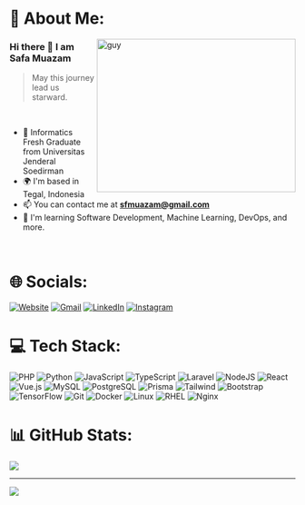 # 💫 About Me:
<img align="right" height="270px" alt="guy" width="350" src="https://i.pinimg.com/originals/e4/26/70/e426702edf874b181aced1e2fa5c6cde.gif"/>

### Hi there 👋 I am Safa Muazam 
<blockquote style="width: 50%;">
  May this journey lead us starward.
</blockquote>
<br>

- 📝 Informatics Fresh Graduate from Universitas Jenderal Soedirman 
- 🌍 I'm based in Tegal, Indonesia 
- 📫 You can contact me at **sfmuazam@gmail.com** 
- 🧠 I'm learning Software Development, Machine Learning, DevOps, and more.
<br>

# 🌐 Socials:
[![Website](https://img.shields.io/badge/Website-%2338A1DB?style=flat&logo=me&logoColor=white)](https://sfmuazam.xyz) 
[![Gmail](https://img.shields.io/badge/Gmail-%23D14836?style=flat&logo=gmail&logoColor=white)](mailto:sfmuazam@gmail.com)
[![LinkedIn](https://img.shields.io/badge/LinkedIn-%230077B5.svg?style=flat&logo=linkedin&logoColor=white)](https://linkedin.com/in/sfmuazam) 
[![Instagram](https://img.shields.io/badge/Instagram-%23E4405F.svg?style=flat&logo=Instagram&logoColor=white)](https://instagram.com/sfmuazam) 

# 💻 Tech Stack:
![PHP](https://img.shields.io/badge/php-%23777BB4.svg?style=for-the-badge&logo=php&logoColor=white) 
![Python](https://img.shields.io/badge/python-3670A0?style=for-the-badge&logo=python&logoColor=ffdd54) 
![JavaScript](https://img.shields.io/badge/javascript-%23323330.svg?style=for-the-badge&logo=javascript&logoColor=%23F7DF1E) 
![TypeScript](https://img.shields.io/badge/typescript-%230572B7.svg?style=for-the-badge&logo=typescript&logoColor=white) 
![Laravel](https://img.shields.io/badge/laravel-%23FF2D20.svg?style=for-the-badge&logo=laravel&logoColor=white) 
![NodeJS](https://img.shields.io/badge/node.js-6DA55F?style=for-the-badge&logo=node.js&logoColor=white) 
![React](https://img.shields.io/badge/React-%2361DAFB.svg?style=for-the-badge&logo=react&logoColor=white) 
![Vue.js](https://img.shields.io/badge/Vue.js-%234FC08D.svg?style=for-the-badge&logo=vue.js&logoColor=white) 
![MySQL](https://img.shields.io/badge/mysql-%2300000f.svg?style=for-the-badge&logo=mysql&logoColor=white) 
![PostgreSQL](https://img.shields.io/badge/PostgreSQL-%23316192.svg?style=for-the-badge&logo=postgresql&logoColor=white) 
![Prisma](https://img.shields.io/badge/Prisma-%2F2D3748.svg?style=for-the-badge&logo=prisma&logoColor=white) 
![Tailwind](https://img.shields.io/badge/tailwindcss-%2338B2D7.svg?style=for-the-badge&logo=tailwind-css&logoColor=white) 
![Bootstrap](https://img.shields.io/badge/Bootstrap-563D7C?style=for-the-badge&logo=bootstrap&logoColor=white) 
![TensorFlow](https://img.shields.io/badge/TensorFlow-%23FF6F00.svg?style=for-the-badge&logo=TensorFlow&logoColor=white) 
![Git](https://img.shields.io/badge/Git-F05032?style=for-the-badge&logo=git&logoColor=white) 
![Docker](https://img.shields.io/badge/Docker-%232496ED.svg?style=for-the-badge&logo=docker&logoColor=white) 
![Linux](https://img.shields.io/badge/linux-%23333.svg?style=for-the-badge&logo=linux&logoColor=white) 
![RHEL](https://img.shields.io/badge/redhat-%23221F3B.svg?style=for-the-badge&logo=redhat&logoColor=white) 
![Nginx](https://img.shields.io/badge/NGINX-00FF00?style=for-the-badge&logo=nginx)

# 📊 GitHub Stats:
![](https://github-readme-stats.vercel.app/api/top-langs/?username=sfmuazam&theme=radical&hide_border=true&include_all_commits=false&count_private=false&layout=compact)

---
[![](https://visitcount.itsvg.in/api?id=sfmuazam&label=Profile%20Views&color=1&icon=0&pretty=false)](https://visitcount.itsvg.in)
